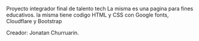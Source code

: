 Proyecto integrador final de talento tech 
La misma es una pagina para fines educativos.
la misma tiene codigo HTML y CSS con Google fonts, Cloudflare y Bootstrap

Creador: Jonatan Churruarin.
